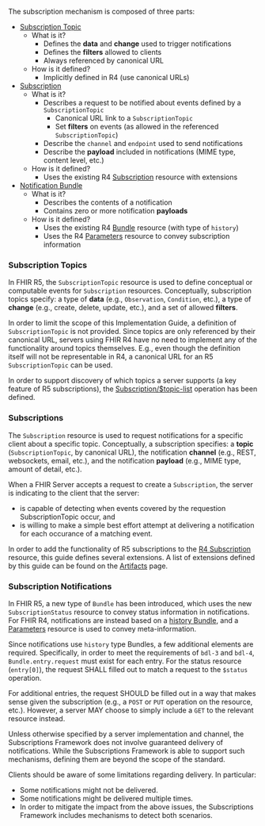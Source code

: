 
The subscription mechanism is composed of three parts:

* [Subscription Topic](#subscription-topics)
  * What is it?
    * Defines the **data** and **change** used to trigger notifications
    * Defines the **filters** allowed to clients
    * Always referenced by canonical URL
  * How is it defined?
    * Implicitly defined in R4 (use canonical URLs)
* [Subscription](#subscriptions)
  * What is it?
    * Describes a request to be notified about events defined by a `SubscriptionTopic`
      * Canonical URL link to a `SubscriptionTopic`
      * Set **filters** on events (as allowed in the referenced `SubscriptionTopic`)
    * Describe the `channel` and `endpoint` used to send notifications
    * Describe the **payload** included in notifications (MIME type, content level, etc.)
  * How is it defined?
    * Uses the existing R4 [Subscription](http://hl7.org/fhir/subscription.html) resource with extensions
* [Notification Bundle](#subscription-notifications)
  * What is it?
    * Describes the contents of a notification
    * Contains zero or more notification **payloads**
  * How is it defined?
    * Uses the existing R4 [Bundle](http://hl7.org/fhir/bundle.html) resource (with type of `history`)
    * Uses the R4 [Parameters](http://hl7.org/fhir/parameters.html) resource to convey subscription information

### Subscription Topics

In FHIR R5, the `SubscriptionTopic` resource is used to define conceptual or computable events for `Subscription` resources. Conceptually, subscription topics specify: a type of **data** (e.g., `Observation`, `Condition`, etc.), a type of **change** (e.g., create, delete, update, etc.), and a set of allowed **filters**.

In order to limit the scope of this Implementation Guide, a definition of `SubscriptionTopic` is not provided.  Since topics are only referenced by their canonical URL, servers using FHIR R4 have no need to implement any of the functionality around topics themselves. E.g., even though the definition itself will not be representable in R4, a canonical URL for an R5 `SubscriptionTopic` can be used.

In order to support discovery of which topics a server supports (a key feature of R5 subscriptions), the [Subscription/$topic-list](OperationDefinition-backport-subscriptiontopic-list.html) operation has been defined.

### Subscriptions

The `Subscription` resource is used to request notifications for a specific client about a specific topic. Conceptually, a subscription specifies: a **topic** (`SubscriptionTopic`, by canonical URL), the notification **channel** (e.g., REST, websockets, email, etc.), and the notification **payload** (e.g., MIME type, amount of detail, etc.).

When a FHIR Server accepts a request to create a `Subscription`, the server is indicating to the client that the server:
* is capable of detecting when events covered by the requestion SubscriptionTopic occur, and
* is willing to make a simple best effort  attempt at delivering a notification for each occurance of a matching event.

In order to add the functionality of R5 subscriptions to the [R4 Subscription](http://hl7.org/fhir/subscription.html) resource, this guide defines several extensions.  A list of extensions defined by this guide can be found on the [Artifacts](artifacts.html#3) page.

### Subscription Notifications

In FHIR R5, a new type of `Bundle` has been introduced, which uses the new `SubscriptionStatus` resource to convey status information in notifications.  For FHIR R4, notifications are instead based on a [history Bundle](http://hl7.org/fhir/bundle.html#history), and a [Parameters](http://hl7.org/fhir/parameters.html) resource is used to convey meta-information.

Since notifications use `history` type Bundles, a few additional elements are required.  Specifically, in order to meet the requirements of `bdl-3` and `bdl-4`, `Bundle.entry.request` must exist for each entry.  For the status resource (`entry[0]`), the request SHALL filled out to match a request to the `$status` operation.

For additional entries, the request SHOULD be filled out in a way that makes sense given the subscription (e.g., a `POST` or `PUT` operation on the resource, etc.).  However, a server MAY choose to simply include a `GET` to the relevant resource instead.

Unless otherwise specified by a server implementation and channel, the Subscriptions Framework does not involve guaranteed  delivery of notifications. While the Subscriptions Framework is able to support such mechanisms, defining them are beyond the scope of the standard.

Clients should be aware of some limitations regarding delivery. In particular:

* Some notifications might not be delivered.
* Some notifications might be delivered multiple times.
* In order to mitigate the impact from the above issues, the Subscriptions Framework includes mechanisms to detect both scenarios.
